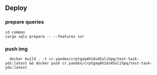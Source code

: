 ## Deploy

### prepare queries

```
cd common
cargo sqlx prepare -- --features ssr
```

### push img

```
  docker build . -t cr.yandex/crptgaq4h1ds45ulihpq/test-task-ydx:latest && docker push cr.yandex/crptgaq4h1ds45ulihpq/test-task-ydx:latest
```
